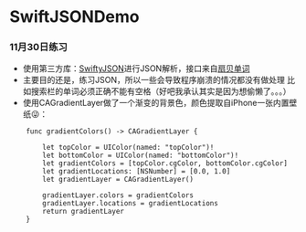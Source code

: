 # SwiftJSONDemo
### 11月30日练习
* 使用第三方库：[SwiftyJSON](https://github.com/SwiftyJSON/SwiftyJSON)进行JSON解析，接口来自[扇贝单词](https://www.shanbay.com/help/developer/api_v1/)
* 主要目的还是，练习JSON，所以一些会导致程序崩溃的情况都没有做处理 比如搜索栏的单词必须正确不能有空格（好吧我承认其实是因为想偷懒了。。。）
* 使用CAGradientLayer做了一个渐变的背景色，颜色提取自iPhone一张内置壁纸😜：
```
    func gradientColors() -> CAGradientLayer {
        
        let topColor = UIColor(named: "topColor")!
        let bottomColor = UIColor(named: "bottomColor")!
        let gradientColors = [topColor.cgColor, bottomColor.cgColor]
        let gradientLocations: [NSNumber] = [0.0, 1.0]
        let gradientLayer = CAGradientLayer()

        gradientLayer.colors = gradientColors
        gradientLayer.locations = gradientLocations
        return gradientLayer
    }
```
